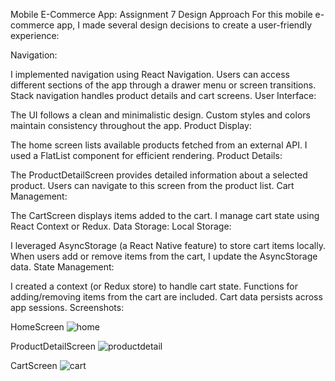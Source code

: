 Mobile E-Commerce App: Assignment 7
Design Approach
For this mobile e-commerce app, I made several design decisions to create a user-friendly experience:

Navigation:

I implemented navigation using React Navigation.
Users can access different sections of the app through a drawer menu or screen transitions.
Stack navigation handles product details and cart screens.
User Interface:

The UI follows a clean and minimalistic design.
Custom styles and colors maintain consistency throughout the app.
Product Display:

The home screen lists available products fetched from an external API.
I used a FlatList component for efficient rendering.
Product Details:

The ProductDetailScreen provides detailed information about a selected product.
Users can navigate to this screen from the product list.
Cart Management:

The CartScreen displays items added to the cart.
I manage cart state using React Context or Redux.
Data Storage:
Local Storage:

I leveraged AsyncStorage (a React Native feature) to store cart items locally.
When users add or remove items from the cart, I update the AsyncStorage data.
State Management:

I created a context (or Redux store) to handle cart state.
Functions for adding/removing items from the cart are included.
Cart data persists across app sessions.
Screenshots:

HomeScreen
![home](https://github.com/user-attachments/assets/699a7825-ab10-4aee-907d-818d38cafadf)


ProductDetailScreen
![productdetail](https://github.com/user-attachments/assets/26a12c88-09ba-4f73-a563-439f2a412811)


CartScreen
![cart ](https://github.com/user-attachments/assets/481cd9f8-0c03-44b6-9257-8bd60f530c15)


